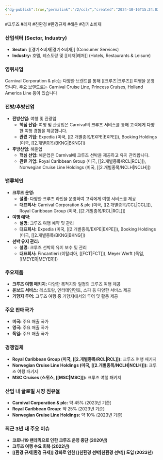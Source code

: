 ```yaml
---
{"dg-publish":true,"permalink":"/2/ccl/","created":"2024-10-16T15:24:03.497+09:00","updated":"2025-06-03T20:05:58.213+09:00"}
---
```


#크루즈 #레저 #친환경 #환경규제 #해운 #경기소비재 

### 산업섹터 (Sector, Industry)

- **Sector:** [[경기소비재\|경기소비재]] (Consumer Services)
- **Industry:** 호텔, 레스토랑 및 [[레저\|레저]] (Hotels, Restaurants & Leisure)

### 영위사업

Carnival Corporation & plc는 다양한 브랜드를 통해 [[크루즈\|크루즈]] 여행을 운영합니다. 주요 브랜드로는 Carnival Cruise Line, Princess Cruises, Holland America Line 등이 있습니다


### 전방/후방산업

- **전방산업:** 여행 및 관광업
    - **핵심 산업:** 여행 및 관광업은 Carnival의 크루즈 서비스를 통해 고객에게 다양한 여행 경험을 제공합니다.
    - **관련 기업:** Expedia (미국, [[2.개별종목/EXPE\|EXPE]]), Booking Holdings (미국, [[2.개별종목/BKNG\|BKNG]])
- **후방산업:** 해운업
    - **핵심 산업:** 해운업은 Carnival에 크루즈 선박을 제공하고 유지 관리합니다.
    - **관련 기업:** Royal Caribbean Group (미국, [[2.개별종목/RCL\|RCL]]), Norwegian Cruise Line Holdings (미국, [[2.개별종목/NCLH\|NCLH]])

### 밸류체인

- **크루즈 운영:**
    - **설명:** 다양한 크루즈 라인을 운영하여 고객에게 여행 서비스를 제공
    - **대표회사:** Carnival Corporation & plc (미국, [[2.개별종목/CCL\|CCL]]), Royal Caribbean Group (미국, [[2.개별종목/RCL\|RCL]])
- **여행 예약:**
    - **설명:** 크루즈 여행 예약 및 관리
    - **대표회사:** Expedia (미국, [[2.개별종목/EXPE\|EXPE]]), Booking Holdings (미국, [[2.개별종목/BKNG\|BKNG]])
- **선박 유지 관리:**
    - **설명:** 크루즈 선박의 유지 보수 및 관리
    - **대표회사:** Fincantieri (이탈리아, [[FCT\|FCT]]), Meyer Werft (독일, [[MEYER\|MEYER]])

### 주요제품

- **크루즈 여행 패키지:** 다양한 목적지와 일정의 크루즈 여행 제공
- **온보드 서비스:** 레스토랑, 엔터테인먼트, 스파 등 다양한 서비스 제공
- **기항지 투어:** 크루즈 여행 중 기항지에서의 투어 및 활동 제공

### 주요 판매국가

- **미국:** 주요 매출 국가
- **영국:** 주요 매출 국가
- **독일:** 주요 매출 국가

### 경쟁업체

- **Royal Caribbean Group (미국, [[2.개별종목/RCL\|RCL]]):** 크루즈 여행 패키지
- **Norwegian Cruise Line Holdings (미국, [[2.개별종목/NCLH\|NCLH]]):** 크루즈 여행 패키지
- **MSC Cruises (스위스, [[MSC\|MSC]]):** 크루즈 여행 패키지

### 산업 내 글로벌 시장 점유율

- **Carnival Corporation & plc:** 약 45% (2023년 기준)
- **Royal Caribbean Group:** 약 25% (2023년 기준)
- **Norwegian Cruise Line Holdings:** 약 10% (2023년 기준)

### 최근 3년 내 주요 이슈

- **코로나19 팬데믹으로 인한 크루즈 운영 중단 (2020년)**
- **크루즈 여행 수요 회복 (2022년)**
- **[[환경 규제\|환경 규제]] 강화로 인한 [[친환경 선박\|친환경 선박]] 도입 (2023년)**